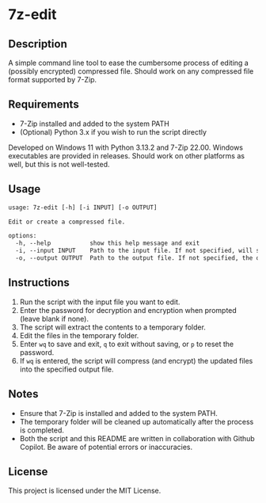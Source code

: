# 7z-edit

## Description

A simple command line tool to ease the cumbersome process of editing a (possibly encrypted) compressed file. Should work on any compressed file format supported by 7-Zip.

## Requirements

- 7-Zip installed and added to the system PATH
- (Optional) Python 3.x if you wish to run the script directly

Developed on Windows 11 with Python 3.13.2 and 7-Zip 22.00. Windows executables are provided in releases. Should work on other platforms as well, but this is not well-tested.

## Usage

```default
usage: 7z-edit [-h] [-i INPUT] [-o OUTPUT]

Edit or create a compressed file.

options:
  -h, --help           show this help message and exit
  -i, --input INPUT    Path to the input file. If not specified, will start from scratch.
  -o, --output OUTPUT  Path to the output file. If not specified, the output filename will be the same as the input file with '_edited' appended.
```

## Instructions

1. Run the script with the input file you want to edit.
2. Enter the password for decryption and encryption when prompted (leave blank if none).
3. The script will extract the contents to a temporary folder.
4. Edit the files in the temporary folder.
5. Enter `wq` to save and exit, `q` to exit without saving, or `p` to reset the password.
6. If `wq` is entered, the script will compress (and encrypt) the updated files into the specified output file.

## Notes

- Ensure that 7-Zip is installed and added to the system PATH.
- The temporary folder will be cleaned up automatically after the process is completed.
- Both the script and this README are written in collaboration with Github Copilot. Be aware of potential errors or inaccuracies.

## License

This project is licensed under the MIT License.